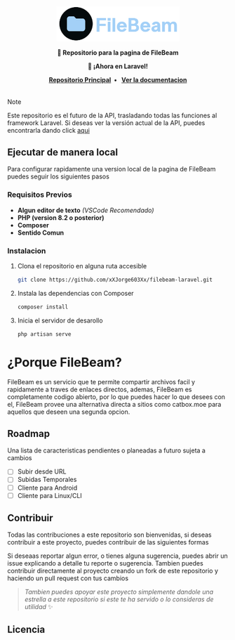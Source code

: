 <br/>

<div align="center">
<a href="https://filebeam.xyz">
<img src="filebeam.png" height="80">
</a>
<br/>
<p align="center">
<strong>📝 Repositorio para la pagina de FileBeam</strong>
</p>
<p>
<strong>🚀 ¡Ahora en Laravel!</strong>
</p>
  <div>
  <strong>
  <a href="https://github.com/filebeam/filebeam">Repositorio Principal</a> • 
  <a href="https://docs.filebeam.xyz">Ver la documentacion</a>
  </strong>
  <h6>
  </div>
</div>
      
> [!NOTE]
> Este repositorio es el futuro de la API, trasladando todas las funciones al framework Laravel. Si deseas ver la versión actual de la API, puedes encontrarla dando click [aqui](https://github.com/xXJorge603Xx/filebeam)

## Ejecutar de manera local

Para configurar rapidamente una version local de la pagina de FileBeam puedes seguir los siguientes pasos

### Requisitos Previos

* **Algun editor de texto** *(VSCode Recomendado)*
* **PHP (version 8.2 o posterior)**
* **Composer**
* **Sentido Comun**

### Instalacion

1. Clona el repositorio en alguna ruta accesible
   ```sh
   git clone https://github.com/xXJorge603Xx/filebeam-laravel.git
   ```
2. Instala las dependencias con Composer
   ```sh
   composer install
   ```
3. Inicia el servidor de desarollo
   ```sh
   php artisan serve
   ```

# ¿Porque FileBeam?

FileBeam es un servicio que te permite compartir archivos facil y rapidamente a traves de enlaces directos, ademas, FileBeam es completamente codigo abierto, por lo que puedes hacer lo que desees con el, FileBeam provee una alternativa directa a sitios como catbox.moe para aquellos que deseen una segunda opcion.

## Roadmap

Una lista de caracteristicas pendientes o planeadas a futuro sujeta a cambios

- [ ] Subir desde URL
- [ ] Subidas Temporales
- [ ] Cliente para Android
- [ ] Cliente para Linux/CLI

## Contribuir

Todas las contribuciones a este repositorio son bienvenidas, si deseas contribuir a este proyecto, puedes contribuir de las siguientes formas

Si deseaas reportar algun error, o tienes alguna sugerencia, puedes abrir un issue explicando a detalle tu reporte o sugerencia. Tambien puedes contribuir directamente al proyecto creando un fork de este repositorio y haciendo un pull request con tus cambios

> *Tambien puedes apoyar este proyecto simplemente dandole una estrella a este repositorio si este te ha servido o lo consideras de utilidad* ✨

## Licencia

